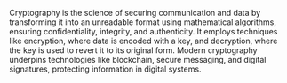 Cryptography is the science of securing communication and data by transforming it into an unreadable format using mathematical algorithms, ensuring confidentiality, integrity, and authenticity. It employs techniques like encryption, where data is encoded with a key, and decryption, where the key is used to revert it to its original form. Modern cryptography underpins technologies like blockchain, secure messaging, and digital signatures, protecting information in digital systems.
